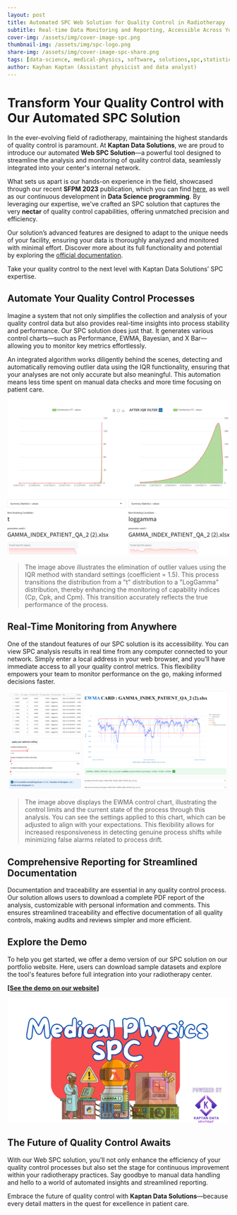 ```yaml
---
layout: post
title: Automated SPC Web Solution for Quality Control in Radiotherapy
subtitle: Real-time Data Monitoring and Reporting, Accessible Across Your Center’s Network with a Demo Available on Our Portfolio
cover-img: /assets/img/cover-image-spc.png
thumbnail-img: /assets/img/spc-logo.png
share-img: /assets/img/cover-image-spc-share.png
tags: [data-science, medical-physics, software, solutions,spc,statistical process control,Automated SPC]
author: Kayhan Kaptan (Assistant physicist and data analyst)
---
```


# Transform Your Quality Control with Our Automated SPC Solution

In the ever-evolving field of radiotherapy, maintaining the highest standards of quality control is paramount. At **Kaptan Data Solutions**, we are proud to introduce our automated **Web SPC Solution**—a powerful tool designed to streamline the analysis and monitoring of quality control data, seamlessly integrated into your center's internal network.

What sets us apart is our hands-on experience in the field, showcased through our recent **SFPM 2023** publication, which you can find [here](https://onedrive.live.com/edit?id=AB9703CFB8F3C2C4!s12a3d9a3544d4d38856ca579e062b988&resid=AB9703CFB8F3C2C4!s12a3d9a3544d4d38856ca579e062b988&cid=ab9703cfb8f3c2c4&ithint=file%2Cpptx&redeem=aHR0cHM6Ly8xZHJ2Lm1zL3AvYy9hYjk3MDNjZmI4ZjNjMmM0L0VhUFpveEpOVkRoTmhXeWxlZUJpdVlnQjdWa1AydVdYbksyMENEMTJqYVhzNmc_ZT05MTVvYzk&migratedtospo=true&wdo=2), as well as our continuous development in **Data Science programming**. By leveraging our expertise, we've crafted an SPC solution that captures the very **nectar** of quality control capabilities, offering unmatched precision and efficiency.

Our solution’s advanced features are designed to adapt to the unique needs of your facility, ensuring your data is thoroughly analyzed and monitored with minimal effort. Discover more about its full functionality and potential by exploring the [official documentation](https://www.canva.com/design/DAGSuxhnEpg/4KKSb1PQPRLIUyBuVbPaqg/edit?utm_content=DAGSuxhnEpg&utm_campaign=designshare&utm_medium=link2&utm_source=sharebutton).

Take your quality control to the next level with Kaptan Data Solutions’ SPC expertise.


## Automate Your Quality Control Processes

Imagine a system that not only simplifies the collection and analysis of your quality control data but also provides real-time insights into process stability and performance. Our SPC solution does just that. It generates various control charts—such as Performance, EWMA, Bayesian, and X Bar—allowing you to monitor key metrics effortlessly. 

An integrated algorithm works diligently behind the scenes, detecting and automatically removing outlier data using the IQR functionality, ensuring that your analyses are not only accurate but also meaningful. This automation means less time spent on manual data checks and more time focusing on patient care.

![PNG](/assets/img/Capture_model_analyse_spc.PNG)

> The image above illustrates the elimination of outlier values using the IQR method with standard settings (coefficient = 1.5). This process transitions the distribution from a "t" distribution to a "LogGamma" distribution, thereby enhancing the monitoring of capability indices (Cp, Cpk, and Cpm). This transition accurately reflects the true performance of the process.


## Real-Time Monitoring from Anywhere

One of the standout features of our SPC solution is its accessibility. You can view SPC analysis results in real time from any computer connected to your network. Simply enter a local address in your web browser, and you’ll have immediate access to all your quality control metrics. This flexibility empowers your team to monitor performance on the go, making informed decisions faster.

![PNG](/assets/img/Capture_EWMA-SPC.PNG)

> The image above displays the EWMA control chart, illustrating the control limits and the current state of the process through this analysis. You can see the settings applied to this chart, which can be adjusted to align with your expectations. This flexibility allows for increased responsiveness in detecting genuine process shifts while minimizing false alarms related to process drift.



## Comprehensive Reporting for Streamlined Documentation

Documentation and traceability are essential in any quality control process. Our solution allows users to download a complete PDF report of the analysis, customizable with personal information and comments. This ensures streamlined traceability and effective documentation of all quality controls, making audits and reviews simpler and more efficient.

## Explore the Demo

To help you get started, we offer a demo version of our SPC solution on our portfolio website. Here, users can download sample datasets and explore the tool's features before full integration into your radiotherapy center. 

**[[See the demo on our website]](https://www.assistant-physicien.fr/spc_physique_medicale)** 

[![png](/assets/img/spc-logo.png)](https://www.assistant-physicien.fr/spc_physique_medicale)

## The Future of Quality Control Awaits

With our Web SPC solution, you’ll not only enhance the efficiency of your quality control processes but also set the stage for continuous improvement within your radiotherapy practices. Say goodbye to manual data handling and hello to a world of automated insights and streamlined reporting. 

Embrace the future of quality control with **Kaptan Data Solutions**—because every detail matters in the quest for excellence in patient care.
